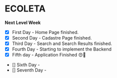 # ECOLETA

**Next Level Week**

- [X] First Day - Home Page finished.
- [X] Second Day - Cadastre Page finished.
- [X] Third Day - Search and Search Results finished.
- [X] Fourth Day - Starting to implement the Backend
- [X] Fifth day - Application Finished 😍🙏
- [] Sixth Day -
- [] Seventh Day -